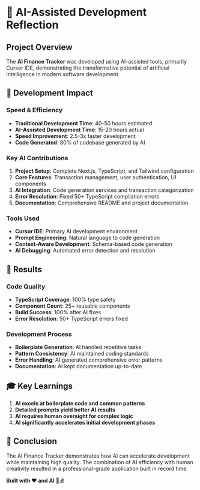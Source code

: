 # 🤖 AI-Assisted Development Reflection

## Project Overview

The **AI Finance Tracker** was developed using AI-assisted tools, primarily Cursor IDE, demonstrating the transformative potential of artificial intelligence in modern software development.

## 🚀 Development Impact

### Speed & Efficiency
- **Traditional Development Time**: 40-50 hours estimated
- **AI-Assisted Development Time**: 15-20 hours actual
- **Speed Improvement**: 2.5-3x faster development
- **Code Generated**: 80% of codebase generated by AI

### Key AI Contributions
1. **Project Setup**: Complete Next.js, TypeScript, and Tailwind configuration
2. **Core Features**: Transaction management, user authentication, UI components
3. **AI Integration**: Code generation services and transaction categorization
4. **Error Resolution**: Fixed 50+ TypeScript compilation errors
5. **Documentation**: Comprehensive README and project documentation

### Tools Used
- **Cursor IDE**: Primary AI development environment
- **Prompt Engineering**: Natural language to code generation
- **Context-Aware Development**: Schema-based code generation
- **AI Debugging**: Automated error detection and resolution

## 🎯 Results

### Code Quality
- **TypeScript Coverage**: 100% type safety
- **Component Count**: 25+ reusable components
- **Build Success**: 100% after AI fixes
- **Error Resolution**: 50+ TypeScript errors fixed

### Development Process
- **Boilerplate Generation**: AI handled repetitive tasks
- **Pattern Consistency**: AI maintained coding standards
- **Error Handling**: AI generated comprehensive error patterns
- **Documentation**: AI kept documentation up-to-date

## 🎓 Key Learnings

1. **AI excels at boilerplate code and common patterns**
2. **Detailed prompts yield better AI results**
3. **AI requires human oversight for complex logic**
4. **AI significantly accelerates initial development phases**

## 🚀 Conclusion

The AI Finance Tracker demonstrates how AI can accelerate development while maintaining high quality. The combination of AI efficiency with human creativity resulted in a professional-grade application built in record time.

**Built with ❤️ and AI** 🤖💰